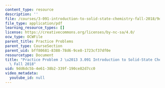 ```yaml
---
content_type: resource
description: ''
file: /courses/3-091-introduction-to-solid-state-chemistry-fall-2018/9dd6dc5b4e6138b2339f190ce82d7cc0_MIT3_091F18_PPJ.pdf
file_type: application/pdf
learning_resource_types: []
license: https://creativecommons.org/licenses/by-nc-sa/4.0/
ocw_type: OCWFile
parent_title: Practice Problems
parent_type: CourseSection
parent_uid: bff80681-8388-78d6-9ce8-1723cf37df0e
resourcetype: Document
title: "Practice Problem J \u2013 3.091 Introduction to Solid-State Chemistry \u2013\
  \ Fall 2018"
uid: 9dd6dc5b-4e61-38b2-339f-190ce82d7cc0
video_metadata:
  youtube_id: null
---
```

